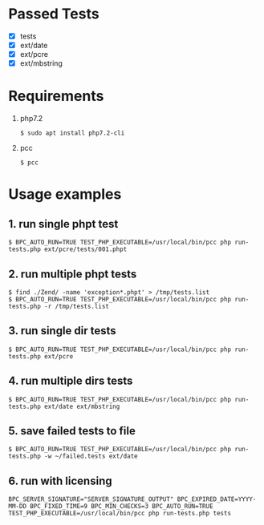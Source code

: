 # Passed Tests

- [x] tests
- [x] ext/date
- [x] ext/pcre
- [x] ext/mbstring

# Requirements

1. php7.2

    ```shell
    $ sudo apt install php7.2-cli
    ```

2. pcc

    ```shell
    $ pcc
    ```

# Usage examples

## 1. run single phpt test

```shell
$ BPC_AUTO_RUN=TRUE TEST_PHP_EXECUTABLE=/usr/local/bin/pcc php run-tests.php ext/pcre/tests/001.phpt
```

## 2. run multiple phpt tests

```shell
$ find ./Zend/ -name 'exception*.phpt' > /tmp/tests.list
$ BPC_AUTO_RUN=TRUE TEST_PHP_EXECUTABLE=/usr/local/bin/pcc php run-tests.php -r /tmp/tests.list
```

## 3. run single dir tests

```shell
$ BPC_AUTO_RUN=TRUE TEST_PHP_EXECUTABLE=/usr/local/bin/pcc php run-tests.php ext/pcre
```

## 4. run multiple dirs tests

```shell
$ BPC_AUTO_RUN=TRUE TEST_PHP_EXECUTABLE=/usr/local/bin/pcc php run-tests.php ext/date ext/mbstring
```

## 5. save failed tests to file

```shell
$ BPC_AUTO_RUN=TRUE TEST_PHP_EXECUTABLE=/usr/local/bin/pcc php run-tests.php -w ~/failed.tests ext/date
```

## 6. run with licensing

```shell
BPC_SERVER_SIGNATURE="SERVER_SIGNATURE_OUTPUT" BPC_EXPIRED_DATE=YYYY-MM-DD BPC_FIXED_TIME=9 BPC_MIN_CHECKS=3 BPC_AUTO_RUN=TRUE TEST_PHP_EXECUTABLE=/usr/local/bin/pcc php run-tests.php tests
```

